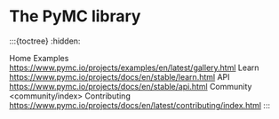 # The PyMC library

:::{toctree}
:hidden:

Home <welcome>
Examples <https://www.pymc.io/projects/examples/en/latest/gallery.html>
Learn <https://www.pymc.io/projects/docs/en/stable/learn.html>
API <https://www.pymc.io/projects/docs/en/stable/api.html>
Community <community/index>
Contributing <https://www.pymc.io/projects/docs/en/latest/contributing/index.html>
:::
